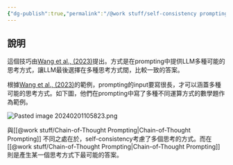 ```yaml
---
{"dg-publish":true,"permalink":"/@work stuff/self-consistency prompting/","title":"self-consistency prompting","tags":["chatgpt","ai","prompt"],"created":"2024-02-01T10:52","updated":"2024-02-01T14:47"}
---
```




## 說明

這個技巧由[Wang et al., (2023)](https://arxiv.org/abs/2203.11171)提出。方式是在prompting中提供LLM多種可能的思考方式，讓LLM最後選擇在多種思考方式間，比較一致的答案。

根據[Wang et al., (2023)](https://arxiv.org/abs/2203.11171)的範例，prompting的input要寫很長，才可以涵蓋多種可能的思考方式。如下圖，他們在prompting中寫了多種不同運算方式的數學題作為範例。

![Pasted image 20240201105823.png](/img/user/@work%20stuff/Pasted%20image%2020240201105823.png)

與[[@work stuff/Chain-of-Thought Prompting\|Chain-of-Thought Prompting]] 不同之處在於，self-consistency考慮了多個思考的方式。而在[[@work stuff/Chain-of-Thought Prompting\|Chain-of-Thought Prompting]]則是產生某一個思考方式下最可能的答案。